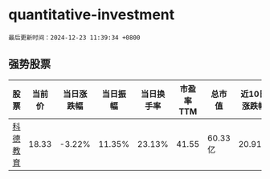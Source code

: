 # quantitative-investment

`最后更新时间：2024-12-23 11:39:34 +0800`

## 强势股票

|股票|当前价|当日涨跌幅|当日振幅|当日换手率|市盈率TTM|总市值|近10日涨跌幅|
|----|----|----|----|----|----|----|----|
|[科德教育](https://xueqiu.com/S/SZ300192)|18.33|-3.22%|11.35%|23.13%|41.55|60.33亿|20.91%|

